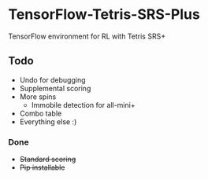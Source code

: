# TensorFlow-Tetris-SRS-Plus
TensorFlow environment for RL with Tetris SRS+

## Todo
- Undo for debugging
- Supplemental scoring
- More spins
	- Immobile detection for all-mini+
- Combo table
- Everything else :)

### Done
- ~~Standard scoring~~
- ~~Pip installable~~